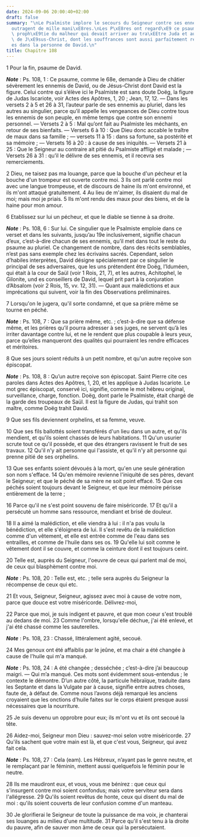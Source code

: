```yaml
---
date: 2024-09-06 20:00:40+02:00
draft: false
summary: "\nLe Psalmiste implore le secours du Seigneur contre ses ennemis, qui l\u2019\
  outragent de mille mani\xE8res.\nLes P\xE8res ont regard\xE9 ce psaume comme une\
  \ proph\xE9tie du malheur qui devait arriver au tra\xEEtre Juda et aux Juifs meurtriers\
  \ de J\xE9sus-Christ, dont les souffrances sont aussi parfaitement repr\xE9sent\xE9\
  es dans la personne de David.\n"
title: Chapitre 108
---
```





1 Pour la fin, psaume de David.

***Note*** :  Ps. 108, 1 : Ce psaume, comme le 68e, demande à Dieu de châtier sévèrement les ennemis de David, ou de Jésus-Christ dont David est la figure. Celui contre qui s’élève ici le Psalmiste est sans doute Doëg, la figure de Judas Iscariote, voir Actes des Apôtres, 1, 20 ; Jean, 17, 12. ― Dans les versets 2 à 5 et 26 à 31, l’auteur parle de ses ennemis au pluriel, dans les autres au singulier, parce qu’il appelle les vengeances de Dieu contre tous les ennemis de son peuple, en même temps que contre son ennemi personnel. ― Versets 2 à 5 : Mal qu’ont fait au Psalmiste les méchants, en retour de ses bienfaits. ― Versets 6 à 10 : Que Dieu donc accable le traître de maux dans sa famille ; ― versets 11 à 15 : dans sa fortune, sa postérité et sa mémoire ; ― Versets 16 à 20 : à cause de ses iniquités. ― Versets 21 à 25 : Que le Seigneur au contraire ait pitié du Psalmiste affligé et malade ; ― Versets 26 à 31 : qu’il le délivre de ses ennemis, et il recevra ses remerciements.


2 Dieu, ne taisez pas ma louange, parce que la bouche d'un pécheur et la bouche d'un trompeur est ouverte contre moi. 3 Ils ont parlé contre moi avec une langue trompeuse, et de discours de haine ils m'ont environné, et ils m'ont attaqué gratuitement. 4 Au lieu de m'aimer, ils disaient du mal de moi; mais moi je priais. 5 Ils m'ont rendu des maux pour des biens, et de la haine pour mon amour.


6 Etablissez sur lui un pécheur, et que le diable se tienne à sa droite.

***Note*** :  Ps. 108, 6 : Sur lui. Ce singulier que le Psalmiste emploie dans ce verset et dans les suivants, jusqu’au 19e inclusivement, signifie chacun d’eux, c’est-à-dire chacun de ses ennemis, qu’il met dans tout le reste du psaume au pluriel. Ce changement de nombre, dans des récits semblables, n’est pas sans exemple chez les écrivains sacrés. Cependant, selon d’habiles interprètes, David désigne spécialement par ce singulier le principal de ses adversaires, que les uns prétendent être Doëg, l’Iduméen, qui était à la cour de Saül (voir 1 Rois, 21, 7), et les autres, Achitophel, le Gilonite, und es conseillers de David, lequel prit part à la conjuration d’Absalom (voir 2 Rois, 15, vv. 12, 31). ― Quant aux malédictions et aux imprécations qui suivent, voir la fin des Observations préliminaires.

7 Lorsqu'on le jugera, qu'il sorte condamné, et que sa prière même se tourne en péché.

***Note*** :  Ps. 108, 7 : Que sa prière même, etc. ; c’est-à-dire que sa défense même, et les prières qu’il pourra adresser à ses juges, ne servent qu’à les irriter davantage contre lui, et ne le rendent que plus coupable à leurs yeux, parce qu’elles manqueront des qualités qui pourraient les rendre efficaces et méritoires.

8 Que ses jours soient réduits à un petit nombre, et qu'un autre reçoive son épiscopat.

***Note*** :  Ps. 108, 8 : Qu’un autre reçoive son épiscopat. Saint Pierre cite ces paroles dans Actes des Apôtres, 1, 20, et les applique à Judas Iscariote. Le mot grec épiscopat, conservé ici, signifie, comme le mot hébreu original, surveillance, charge, fonction. Doëg, dont parle le Psalmiste, était chargé de la garde des troupeaux de Saül. Il est la figure de Judas, qui trahit son maître, comme Doëg trahit David.

9 Que ses fils deviennent orphelins, et sa femme, veuve.


10 Que ses fils ballottés soient transférés d'un lieu dans un autre, et qu'ils mendient, et qu'ils soient chassés de leurs habitations. 11 Qu'un usurier scrute tout ce qu'il possède, et que des étrangers ravissent le fruit de ses travaux. 12 Qu'il n'y ait personne qui l'assiste, et qu'il n'y ait personne qui prenne pitié de ses orphelins.


13 Que ses enfants soient dévoués à la mort, qu'en une seule génération son nom s'efface. 14 Qu'en mémoire revienne l'iniquité de ses pères, devant le Seigneur; et que le péché de sa mère ne soit point effacé. 15 Que ces péchés soient toujours devant le Seigneur, et que leur mémoire périsse entièrement de la terre ;


16 Parce qu'il ne s'est point souvenu de faire miséricorde. 17 Et qu'il a persécuté un homme sans ressource, mendiant et brisé de douleur.


18 Il a aimé la malédiction, et elle viendra à lui : il n'a pas voulu la bénédiction, et elle s'éloignera de lui. Il s'est revêtu de la malédiction comme d'un vêtement, et elle est entrée comme de l'eau dans ses entrailles, et comme de l'huile dans ses os. 19 Qu'elle lui soit comme le vêtement dont il se couvre, et comme la ceinture dont il est toujours ceint.


20 Telle est, auprès du Seigneur, l'oeuvre de ceux qui parlent mal de moi, de ceux qui blasphèment contre moi.

***Note*** :  Ps. 108, 20 : Telle est, etc. ; telle sera auprès du Seigneur la récompense de ceux qui etc.

21 Et vous, Seigneur, Seigneur, agissez avec moi à cause de votre nom, parce que douce est votre miséricorde. Délivrez-moi,


22 Parce que moi, je suis indigent et pauvre, et que mon coeur s'est troublé au dedans de moi. 23 Comme l'ombre, lorsqu'elle déchue, j'ai été enlevé, et j'ai été chassé comme les sauterelles.

***Note*** :  Ps. 108, 23 : Chassé, littéralement agité, secoué.

24 Mes genoux ont été affaiblis par le jeûne, et ma chair a été changée à cause de l'huile qui m'a manqué.

***Note*** :  Ps. 108, 24 : A été changée ; desséchée ; c’est-à-dire j’ai beaucoup maigri. ― Qui m’a manqué. Ces mots sont évidemment sous-entendus ; le contexte le démontre. D’un autre côté, la particule hébraïque, traduite dans les Septante et dans la Vulgate par à cause, signifie entre autres choses, faute de, à défaut de. Comme nous l’avons déjà remarqué les anciens croyaient que les onctions d’huile faites sur le corps étaient presque aussi nécessaires que la nourriture.

25 Je suis devenu un opprobre pour eux; ils m'ont vu et ils ont secoué la tête.


26 Aidez-moi, Seigneur mon Dieu : sauvez-moi selon votre miséricorde. 27 Qu'ils sachent que votre main est là, et que c'est vous, Seigneur, qui avez fait cela.

***Note*** :  Ps. 108, 27 : Cela (eam). Les Hébreux, n’ayant pas le genre neutre, et le remplaçant par le féminin, mettent aussi quelquefois le féminin pour le neutre.


28 Ils me maudiront eux, et vous, vous me bénirez : que ceux qui s'insurgent contre moi soient confondus; mais votre serviteur sera dans l'allégresse. 29 Qu'ils soient revêtus de honte, ceux qui disent du mal de moi : qu'ils soient couverts de leur confusion comme d'un manteau.


30 Je glorifierai le Seigneur de toute la puissance de ma voix, je chanterai ses louanges au milieu d'une multitude. 31 Parce qu'il s'est tenu à la droite du pauvre, afin de sauver mon âme de ceux qui la persécutaient.

